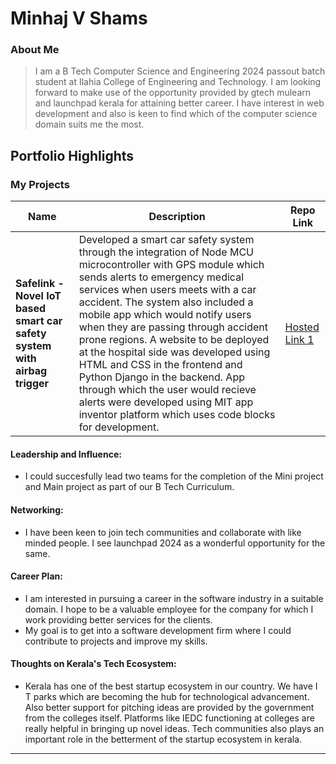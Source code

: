 # Minhaj V Shams

### About Me

> I am a B Tech Computer Science and Engineering 2024 passout batch student at Ilahia College of Engineering and Technology. I am looking forward to make use of the opportunity provided by gtech mulearn and launchpad kerala for attaining better career. I have interest in web development and also is keen to find which of the computer science domain suits me the most. 


## Portfolio Highlights

### My Projects

| Name                | Description                                                              | Repo Link                                                      |
|---------------------|---------------------------------------------------------------------------|----------------------------------------------------------------|
| **Safelink - Novel IoT based smart car safety system with airbag trigger**  | Developed a smart car safety system through the integration of Node MCU microcontroller with GPS module which sends alerts to emergency medical services when users meets with a car accident. The system also included a mobile app which would notify users when they are passing through accident prone regions. A website to be deployed at the hospital side was developed using HTML and CSS in the frontend and Python Django in the backend. App through which the user would recieve alerts were developed using MIT app inventor platform which uses code blocks for development.                                            | [Hosted Link 1](https://example.com)    | [Repo Link 1](https://github.com/minhaj-v-s/Safelink)             |

#### Leadership and Influence:

- I could succesfully lead two teams for the completion of the Mini project and Main project as part of our B Tech Curriculum.

#### Networking:

- I have been keen to join tech communities and collaborate with like minded people. I see launchpad 2024 as a wonderful opportunity for the same. 

#### Career Plan:

- I am interested in pursuing a career in the software industry in a suitable domain. I hope to be a valuable employee for the company for which I work providing better services for the clients.
- My goal is to get into a software development firm where I could contribute to projects and improve my skills.

#### Thoughts on Kerala's Tech Ecosystem:

- Kerala has one of the best startup ecosystem in our country. We have I T parks which are becoming the hub for technological advancement. Also better support for pitching ideas are provided by the government from the colleges itself. Platforms like IEDC functioning at colleges are really helpful in bringing up novel ideas. Tech communities also plays an important role in the betterment of the startup ecosystem in kerala.


---
